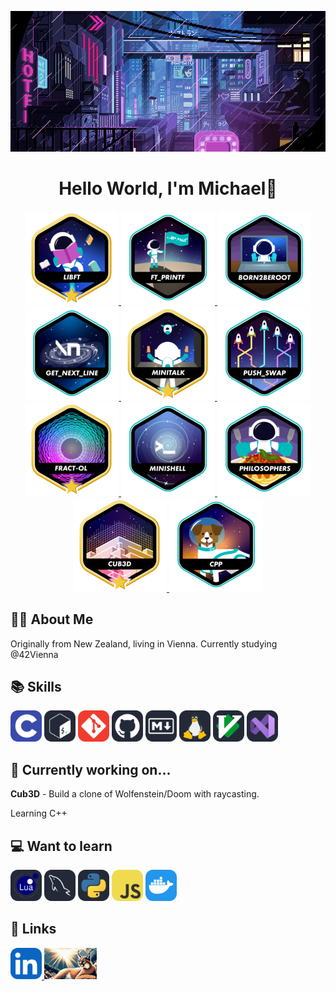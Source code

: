 <p align="center">
    <img src="img/LVKvjL6.gif"/>

</p>

<h1 align="center">
   Hello World, I'm Michael👋
</h1>

<p align="center">
    <a href="https://github.com/Schmitzi/libft"><img src="img/libftm.png"/> </a>
    <a href="https://github.com/Schmitzi/ft_printf"><img src="img/ft_printfe.png"/> </a>
    <a href="https://github.com/Schmitzi/born2beroot"><img src="img/born2beroote.png"/> </a>
    <a href="https://github.com/Schmitzi/get_next_line"><img src="img/get_next_linee.png"/> </a>
    <a href="https://github.com/Schmitzi/minitalk"><img src="img/minitalkm.png"/> </a>
    <a href="https://github.com/Schmitzi/push_swap"><img src="img/push_swape.png"/> </a>
    <a href="https://github.com/Schmitzi/fract-ol"><img src="img/fract-olm.png"/> </a>
    <a href="https://github.com/Schmitzi/minishell"><img src="img/minishelle.png"/> </a>
    <a href="https://github.com/Schmitzi/philosophers"><img src="img/philosopherse.png"/> </a>
    <a href="https://github.com/Schmitzi/cub3D"><img src="img/cub3dm.png"/> </a>
    <a href="https://github.com/Schmitzi/cpp_modules"><img src="img/cppe.png"/> </a>
</p>

## 🧑‍💻 About Me

Originally from New Zealand, living in Vienna.
Currently studying @42Vienna

## 📚 Skills
<p align="left">
    <img src="img/c.svg" height="50"/>
    <img src="img/unix.svg" height="50"/>
    <img src="img/git.svg" height="50"/>
    <img src="img/github.svg" height="50"/>
    <img src="img/markdown.svg" height="50"/>
    <img src="img/linux.svg" height="50"/>
    <img src="img/vim.svg" height="50"/>
    <img src="img/vscode.svg" height="50"/>
</p>

## 🌱 Currently working on...

<b>Cub3D</b> - Build a clone of Wolfenstein/Doom with raycasting.

Learning C++ 

## 💻 Want to learn

<p align="left">
    <img src="img/lua.svg" height="50"/>
    <img src="img/mysql.svg" height="50"/>
    <img src="img/python.svg" height="50"/>
    <img src="img/javascript.svg" height="50"/>
    <img src="img/docker.svg" height="50"/>
</p>

## 🔗 Links

<p align="left">
    <a href="https://www.linkedin.com/in/michael-naysmith-839aa1255"><img src="img/linked.svg" height="50"/> </a>
    <a href="https://www.schmitzi.nz"><img src="img/1.jpeg" height="50"/> </a>
</p>
